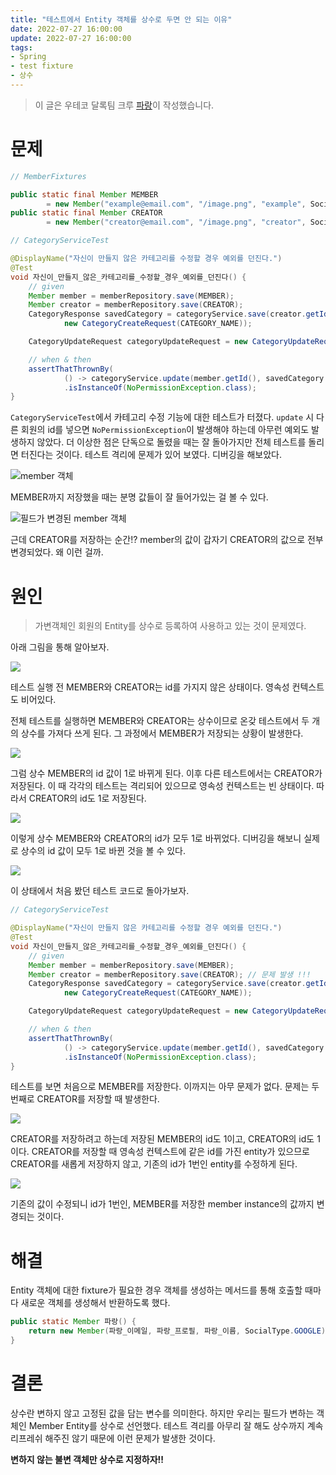 ```yaml
---
title: "테스트에서 Entity 객체를 상수로 두면 안 되는 이유"
date: 2022-07-27 16:00:00
update: 2022-07-27 16:00:00
tags:
- Spring
- test fixture
- 상수
---
```


> 이 글은 우테코 달록팀 크루 [파랑](https://github.com/summerlunaa)이 작성했습니다.

# 문제

```java
// MemberFixtures

public static final Member MEMBER 
		= new Member("example@email.com", "/image.png", "example", SocialType.GOOGLE);
public static final Member CREATOR 
		= new Member("creator@email.com", "/image.png", "creator", SocialType.GOOGLE);
```

```java
// CategoryServiceTest

@DisplayName("자신이 만들지 않은 카테고리를 수정할 경우 예외를 던진다.")
@Test
void 자신이_만들지_않은_카테고리를_수정할_경우_예외를_던진다() {
    // given
    Member member = memberRepository.save(MEMBER);
    Member creator = memberRepository.save(CREATOR);
    CategoryResponse savedCategory = categoryService.save(creator.getId(),
            new CategoryCreateRequest(CATEGORY_NAME));

    CategoryUpdateRequest categoryUpdateRequest = new CategoryUpdateRequest(MODIFIED_CATEGORY_NAME);

    // when & then
    assertThatThrownBy(
            () -> categoryService.update(member.getId(), savedCategory.getId(), categoryUpdateRequest))
            .isInstanceOf(NoPermissionException.class);
}
```

`CategoryServiceTest`에서 카테고리 수정 기능에 대한 테스트가 터졌다. `update` 시 다른 회원의 id를 넣으면 `NoPermissionException`이 발생해야 하는데 아무런 예외도 발생하지 않았다. 더 이상한 점은 단독으로 돌렸을 때는 잘 돌아가지만 전체 테스트를 돌리면 터진다는 것이다. 테스트 격리에 문제가 있어 보였다. 디버깅을 해보았다.

![member 객체](debug1.png)

MEMBER까지 저장했을 때는 분명 값들이 잘 들어가있는 걸 볼 수 있다.

![필드가 변경된 member 객체](debug2.png)

근데 CREATOR를 저장하는 순간!? member의 값이 갑자기 CREATOR의 값으로 전부 변경되었다. 왜 이런 걸까.

# 원인

> 가변객체인 회원의 Entity를 상수로 등록하여 사용하고 있는 것이 문제였다.

아래 그림을 통해 알아보자.

![](img1.png)

테스트 실행 전 MEMBER와 CREATOR는 id를 가지지 않은 상태이다. 영속성 컨텍스트도 비어있다.

전체 테스트를 실행하면 MEMBER와 CREATOR는 상수이므로 온갖 테스트에서 두 개의 상수를 가져다 쓰게 된다. 그 과정에서 MEMBER가 저장되는 상황이 발생한다.

![](img2.png)

그럼 상수 MEMBER의 id 값이 1로 바뀌게 된다. 이후 다른 테스트에서는 CREATOR가 저장된다. 이 때 각각의 테스트는 격리되어 있으므로 영속성 컨텍스트는 빈 상태이다. 따라서 CREATOR의 id도 1로 저장된다.

![](img3.png)

이렇게 상수 MEMBER와 CREATOR의 id가 모두 1로 바뀌었다. 디버깅을 해보니 실제로 상수의 id 값이 모두 1로 바뀐 것을 볼 수 있다.

![](debug3.png)

이 상태에서 처음 봤던 테스트 코드로 돌아가보자.

```java
// CategoryServiceTest

@DisplayName("자신이 만들지 않은 카테고리를 수정할 경우 예외를 던진다.")
@Test
void 자신이_만들지_않은_카테고리를_수정할_경우_예외를_던진다() {
    // given
    Member member = memberRepository.save(MEMBER);
    Member creator = memberRepository.save(CREATOR); // 문제 발생 !!!
    CategoryResponse savedCategory = categoryService.save(creator.getId(),
            new CategoryCreateRequest(CATEGORY_NAME));

    CategoryUpdateRequest categoryUpdateRequest = new CategoryUpdateRequest(MODIFIED_CATEGORY_NAME);

    // when & then
    assertThatThrownBy(
            () -> categoryService.update(member.getId(), savedCategory.getId(), categoryUpdateRequest))
            .isInstanceOf(NoPermissionException.class);
}
```

테스트를 보면 처음으로 MEMBER를 저장한다. 이까지는 아무 문제가 없다. 문제는 두 번째로 CREATOR를 저장할 때 발생한다.

![](img4.png)

CREATOR를 저장하려고 하는데 저장된 MEMBER의 id도 1이고, CREATOR의 id도 1이다. CREATOR를 저장할 때 영속성 컨텍스트에 같은 id를 가진 entity가 있으므로 CREATOR를 새롭게 저장하지 않고, 기존의 id가 1번인 entity를 수정하게 된다.

![](img5.png)

기존의 값이 수정되니 id가 1번인, MEMBER를 저장한 member instance의 값까지 변경되는 것이다.

# 해결

Entity 객체에 대한 fixture가 필요한 경우 객체를 생성하는 메서드를 통해 호출할 때마다 새로운 객체를 생성해서 반환하도록 했다.

```java
public static Member 파랑() {
    return new Member(파랑_이메일, 파랑_프로필, 파랑_이름, SocialType.GOOGLE);
}
```

# 결론

상수란 변하지 않고 고정된 값을 담는 변수를 의미한다. 하지만 우리는 필드가 변하는 객체인 Member Entity를 상수로 선언했다. 테스트 격리를 아무리 잘 해도 상수까지 계속 리프레쉬 해주진 않기 때문에 이런 문제가 발생한 것이다.

**변하지 않는 불변 객체만 상수로 지정하자!!**
